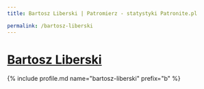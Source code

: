 ```yaml
---
title: Bartosz Liberski | Patromierz - statystyki Patronite.pl

permalink: /bartosz-liberski
---
```


# [Bartosz Liberski](https://patronite.pl/bartosz-liberski)

{% include profile.md name="bartosz-liberski" prefix="b" %}
